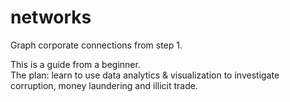 # networks
Graph corporate connections from step 1.

This is a guide from a beginner. <br />
The plan: learn to use data analytics & visualization to investigate corruption, money laundering and illicit trade.

